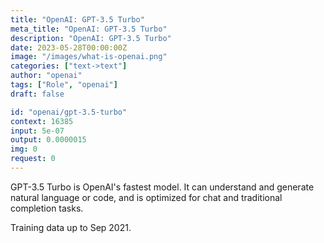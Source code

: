 ```yaml
---
title: "OpenAI: GPT-3.5 Turbo"
meta_title: "OpenAI: GPT-3.5 Turbo"
description: "OpenAI: GPT-3.5 Turbo"
date: 2023-05-28T00:00:00Z
image: "/images/what-is-openai.png"
categories: ["text->text"]
author: "openai"
tags: ["Role", "openai"]
draft: false

id: "openai/gpt-3.5-turbo"
context: 16385
input: 5e-07
output: 0.0000015
img: 0
request: 0
---
```


GPT-3.5 Turbo is OpenAI's fastest model. It can understand and generate natural language or code, and is optimized for chat and traditional completion tasks.

Training data up to Sep 2021.

